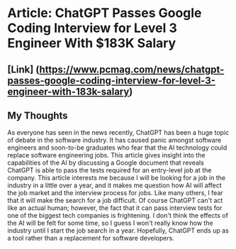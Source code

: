 # Article: ChatGPT Passes Google Coding Interview for Level 3 Engineer With $183K Salary

## [Link] (https://www.pcmag.com/news/chatgpt-passes-google-coding-interview-for-level-3-engineer-with-183k-salary)

## My Thoughts
<p>As everyone has seen in the news recently, ChatGPT has been a huge topic of debate in the software industry. It has caused panic amongst software engineers and soon-to-be graduates who fear that the AI technology could replace software engineering jobs. This article gives insight into the capabilities of the AI by discussing a Google document that reveals ChatGPT is able to pass the tests required for an entry-level job at the company. This article interests me because I will be looking for a job in the industry in a little over a year, and it makes me question how AI will affect the job market and the interview process for jobs. Like many others, I fear that it will make the search for a job difficult. Of course ChatGPT can't act like an actual human; however, the fact that it can pass interview tests for one of the biggest tech companies is frightening. I don't think the effects of the AI will be felt for some time, so I guess I won't really know how the industry until I start the job search in a year. Hopefully, ChatGPT ends up as a tool rather than a replacement for software developers.</p>